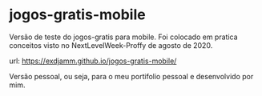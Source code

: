 # jogos-gratis-mobile
Versão de teste do jogos-gratis para mobile.
Foi colocado em pratica conceitos visto no NextLevelWeek-Proffy de agosto de 2020.

url: https://exdjamm.github.io/jogos-gratis-mobile/

Versão pessoal, ou seja, para o meu portifolio pessoal e desenvolvido por mim.
